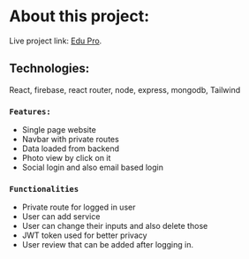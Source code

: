 # About this project: 

Live project link: [Edu Pro](https://github.com/facebook/create-react-app).

## Technologies:

React, firebase, react router, node, express, mongodb, Tailwind


### `Features:`

- Single page website
- Navbar with private routes
- Data loaded from backend
- Photo view by click on it
- Social login and also email based login

### `Functionalities`
- Private route for logged in user
- User can add service
- User can change their inputs and also delete those
- JWT token used for better privacy
- User review that can be added after logging in.